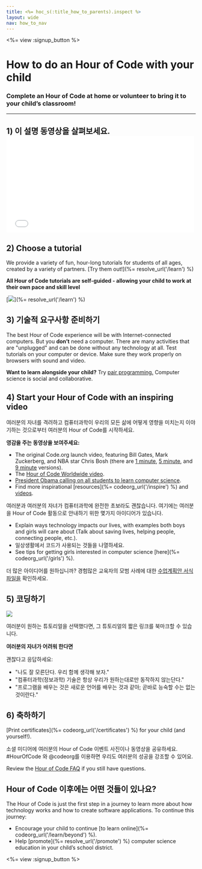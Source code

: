 ```yaml
---
title: <%= hoc_s(:title_how_to_parents).inspect %>
layout: wide
nav: how_to_nav
---
```

<%= view :signup_button %>

# How to do an Hour of Code with your child

### Complete an Hour of Code at home or volunteer to bring it to your child’s classroom!

* * *

## 1) 이 설명 동영상을 살펴보세요. <iframe width="500" height="255" src="//www.youtube.com/embed/SrnvvWDm73k" frameborder="0" allowfullscreen mark="crwd-mark"></iframe> 

## 2) Choose a tutorial

We provide a variety of fun, hour-long tutorials for students of all ages, created by a variety of partners. [Try them out!](%= resolve_url('/learn') %)

**All Hour of Code tutorials are self-guided - allowing your child to work at their own pace and skill level**

[![](/images/fit-700/tutorials.png)](%= resolve_url('/learn') %)

## 3) 기술적 요구사항 준비하기

The best Hour of Code experience will be with Internet-connected computers. But you **don’t** need a computer. There are many activities that are "unplugged" and can be done without any technology at all. Test tutorials on your computer or device. Make sure they work properly on browsers with sound and video.

**Want to learn alongside your child?** Try [pair programming.](http://www.ncwit.org/resources/pair-programming-box-power-collaborative-learning) Computer science is social and collaborative.

## 4) Start your Hour of Code with an inspiring video

여러분의 자녀를 격려하고 컴퓨터과학이 우리의 모든 삶에 어떻게 영향을 미치는지 이야기하는 것으로부터 여러분의 Hour of Code를 시작하세요.

**영감을 주는 동영상을 보여주세요:**

- The original Code.org launch video, featuring Bill Gates, Mark Zuckerberg, and NBA star Chris Bosh (there are [1 minute](https://www.youtube.com/watch?v=qYZF6oIZtfc), [5 minute](https://www.youtube.com/watch?v=nKIu9yen5nc), and [9 minute](https://www.youtube.com/watch?v=dU1xS07N-FA) versions).
- The [Hour of Code Worldwide video](https://www.youtube.com/watch?v=KsOIlDT145A).
- [President Obama calling on all students to learn computer science](https://www.youtube.com/watch?v=6XvmhE1J9PY).
- Find more inspirational [resources](%= codeorg_url('/inspire') %) and [videos](https://www.youtube.com/playlist?list=PLzdnOPI1iJNfpD8i4Sx7U0y2MccnrNZuP).

여러분과 여러분의 자녀가 컴퓨터과학에 완전한 초보라도 괜찮습니다. 여기에는 여러분을 Hour of Code 활동으로 안내하기 위한 몇가지 아이디어가 있습니다.

- Explain ways technology impacts our lives, with examples both boys and girls will care about (Talk about saving lives, helping people, connecting people, etc.).
- 일상생활에서 코드가 사용되는 것들을 나열하세요.
- See tips for getting girls interested in computer science [here](%= codeorg_url('/girls') %).

더 많은 아이디어를 원하십니까? 경험많은 교육자의 모범 사례에 대한 [수업계획안 서식파일을](/files/AfterschoolEducatorLessonPlanOutline.docx) 확인하세요.

## 5) 코딩하기

<img src="/images/fit-700/tutorial-short-link.png" />

여러분이 원하는 튜토리얼을 선택했다면, 그 튜토리얼의 짧은 링크를 북마크할 수 있습니다.

**여러분의 자녀가 어려워 한다면**

괜찮다고 응답하세요:

- "나도 잘 모른단다. 우리 함께 생각해 보자."
- "컴퓨터과학(정보과학) 기술은 항상 우리가 원하는대로만 동작하지 않는단다."
- "프로그램을 배우는 것은 새로운 언어를 배우는 것과 같아; 곧바로 능숙할 수는 없는 것이란다."

## 6) 축하하기

[Print certificates](%= codeorg_url('/certificates') %) for your child (and yourself!).

소셜 미디어에 여러분의 Hour of Code 이벤트 사진이나 동영상을 공유하세요. #HourOfCode 와 @codeorg를 이용하면 우리도 여러분의 성공을 강조할 수 있어요.

Review the [Hour of Code FAQ](https://support.code.org/hc/en-us/categories/200147083-Hour-of-Code) if you still have questions.

## Hour of Code 이후에는 어떤 것들이 있나요?

The Hour of Code is just the first step in a journey to learn more about how technology works and how to create software applications. To continue this journey:

- Encourage your child to continue [to learn online](%= codeorg_url('/learn/beyond') %).
- Help [promote](%= resolve_url('/promote') %) computer science education in your child’s school district.

<%= view :signup_button %>